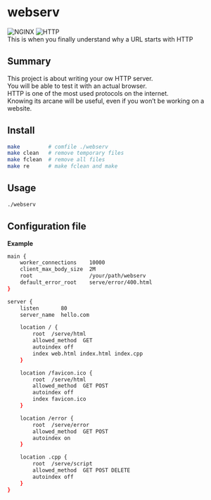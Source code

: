 # webserv
<img src="https://img.shields.io/badge/nginx-brightgreen" alt="NGINX"> <img src="https://img.shields.io/badge/HTTP-blue" alt="HTTP">  
This is when you finally understand why a URL starts with HTTP

## Summary
This project is about writing your ow HTTP server.  
You will be able to test it with an actual browser.  
HTTP is one of the most used protocols on the internet.  
Knowing its arcane will be useful, even if you won’t be working on a website.  

## Install
```sh
make         # comfile ./webserv
make clean   # remove temporary files
make fclean  # remove all files
make re      # make fclean and make
```

## Usage
```sh
./webserv
```

## Configuration file
__Example__
```sh
main {
	worker_connections    10000
	client_max_body_size  2M
	root                  /your/path/webserv
	default_error_root    serve/error/400.html
}

server {
	listen       80
	server_name  hello.com

	location / {
		root  /serve/html
		allowed_method  GET
		autoindex off
		index web.html index.html index.cpp
	}

	location /favicon.ico {
		root  /serve/html
		allowed_method  GET POST
		autoindex off
		index favicon.ico
	}

	location /error {
		root  /serve/error
		allowed_method  GET POST
		autoindex on
	}

	location .cpp {
		root  /serve/script
		allowed_method  GET POST DELETE
		autoindex off
	}
}
```
